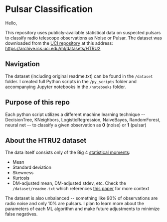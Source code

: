 # Pulsar Classification

Hello,

This repository uses publicly-available statistical data on suspected pulsars to classify radio telescope observations as Noise or Pulsar. 
The dataset was downloaded from the [UCI repository](https://archive.ics.uci.edu/ml/index.php) at this address: https://archive.ics.uci.edu/ml/datasets/HTRU2

## Navigation
The dataset (including original readme.txt) can be found in the `/dataset` folder. 
I created full Python scripts in the `/py_scripts` folder and accompanying Jupyter notebooks in the `/notebooks` folder.

## Purpose of this repo
Each python script utilizes a different machine learning technique -- DecisionTree, KNeighbors, LogisticRegression, NaiveBayes, RandomForest, neural net -- 
to classify a given observation as **0** (noise) or **1** (pulsar)

## About the HTRU2 dataset
The data itself consists only of the Big 4 [statistical moments](https://en.wikipedia.org/wiki/Moment_(mathematics)):
- Mean
- Standard deviation
- Skewness
- Kurtosis
- DM-adjusted mean, DM-adjusted stdev, etc. Check the `/dataset/readme.txt` which references [this paper](http://www.scienceguyrob.com/wp-content/uploads/2016/12/WhyArePulsarsHardToFind_Lyon_2016.pdf) for more context

The dataset is also unbalanced -- something like 90% of observations are radio noise and only 10% are pulsars. I plan to learn more about the parameters of each ML algorithm and make future adjustments to minimize false negatives.
